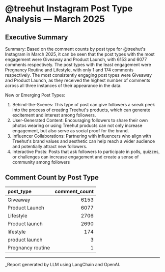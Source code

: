 # @treehut Instagram Post Type Analysis — March 2025

## Executive Summary

Summary:
Based on the comment counts by post type for @treehut's Instagram in March 2025, it can be seen that the post types with the most engagement were Giveaway and Product Launch, with 6153 and 6077 comments respectively. The post types with the least engagement were Pregnancy Routine and Lifestyle, with only 1 and 174 comments respectively. The most consistently engaging post types were Giveaway and Product Launch, as they received the highest number of comments across all three instances of their appearance in the data. 

New or Emerging Post Types:
1. Behind-the-Scenes: This type of post can give followers a sneak peek into the process of creating Treehut's products, which can generate excitement and interest among followers.
2. User-Generated Content: Encouraging followers to share their own photos wearing or using Treehut products can not only increase engagement, but also serve as social proof for the brand.
3. Influencer Collaborations: Partnering with influencers who align with Treehut's brand values and aesthetic can help reach a wider audience and potentially attract new followers.
4. Interactive Posts: Posts that ask followers to participate in polls, quizzes, or challenges can increase engagement and create a sense of community among followers

## Comment Count by Post Type

| post_type         |   comment_count |
|:------------------|----------------:|
| Giveaway          |            6153 |
| Product Launch    |            6077 |
| Lifestyle         |            2706 |
| Product launch    |            2690 |
| lifestyle         |             174 |
| product launch    |               3 |
| Pregnancy routine |               1 |

---
_Report generated by LLM using LangChain and OpenAI.
